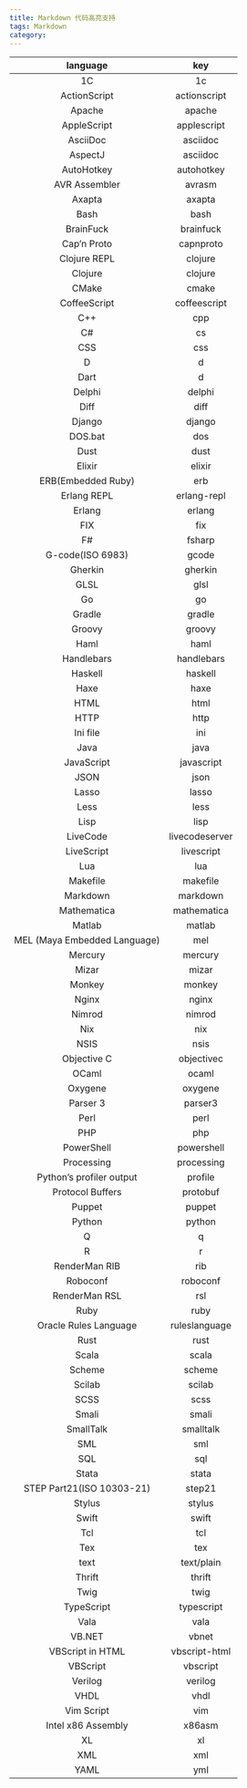 ```yaml
---
title: Markdown 代码高亮支持
tags: Markdown
category:
---
```



|           language           |      key       |
| :--------------------------: | :------------: |
|              1C              |       1c       |
|         ActionScript         |  actionscript  |
|            Apache            |     apache     |
|         AppleScript          |  applescript   |
|           AsciiDoc           |    asciidoc    |
|           AspectJ            |    asciidoc    |
|          AutoHotkey          |   autohotkey   |
|        AVR Assembler         |     avrasm     |
|            Axapta            |     axapta     |
|             Bash             |      bash      |
|          BrainFuck           |   brainfuck    |
|         Cap’n Proto          |   capnproto    |
|         Clojure REPL         |    clojure     |
|           Clojure            |    clojure     |
|            CMake             |     cmake      |
|         CoffeeScript         |  coffeescript  |
|             C++              |      cpp       |
|              C#              |       cs       |
|             CSS              |      css       |
|              D               |       d        |
|             Dart             |       d        |
|            Delphi            |     delphi     |
|             Diff             |      diff      |
|            Django            |     django     |
|           DOS.bat            |      dos       |
|             Dust             |      dust      |
|            Elixir            |     elixir     |
|      ERB(Embedded Ruby)      |      erb       |
|         Erlang REPL          |  erlang-repl   |
|            Erlang            |     erlang     |
|             FIX              |      fix       |
|              F#              |     fsharp     |
|       G-code(ISO 6983)       |     gcode      |
|           Gherkin            |    gherkin     |
|             GLSL             |      glsl      |
|              Go              |       go       |
|            Gradle            |     gradle     |
|            Groovy            |     groovy     |
|             Haml             |      haml      |
|          Handlebars          |   handlebars   |
|           Haskell            |    haskell     |
|             Haxe             |      haxe      |
|             HTML             |      html      |
|             HTTP             |      http      |
|           Ini file           |      ini       |
|             Java             |      java      |
|          JavaScript          |   javascript   |
|             JSON             |      json      |
|            Lasso             |     lasso      |
|             Less             |      less      |
|             Lisp             |      lisp      |
|           LiveCode           | livecodeserver |
|          LiveScript          |   livescript   |
|             Lua              |      lua       |
|           Makefile           |    makefile    |
|           Markdown           |    markdown    |
|         Mathematica          |  mathematica   |
|            Matlab            |     matlab     |
| MEL (Maya Embedded Language) |      mel       |
|           Mercury            |    mercury     |
|            Mizar             |     mizar      |
|            Monkey            |     monkey     |
|            Nginx             |     nginx      |
|            Nimrod            |     nimrod     |
|             Nix              |      nix       |
|             NSIS             |      nsis      |
|         Objective C          |   objectivec   |
|            OCaml             |     ocaml      |
|           Oxygene            |    oxygene     |
|           Parser 3           |    parser3     |
|             Perl             |      perl      |
|             PHP              |      php       |
|          PowerShell          |   powershell   |
|          Processing          |   processing   |
|   Python’s profiler output   |    profile     |
|       Protocol Buffers       |    protobuf    |
|            Puppet            |     puppet     |
|            Python            |     python     |
|              Q               |       q        |
|              R               |       r        |
|        RenderMan RIB         |      rib       |
|           Roboconf           |    roboconf    |
|        RenderMan RSL         |      rsl       |
|             Ruby             |      ruby      |
|    Oracle Rules Language     | ruleslanguage  |
|             Rust             |      rust      |
|            Scala             |     scala      |
|            Scheme            |     scheme     |
|            Scilab            |     scilab     |
|             SCSS             |      scss      |
|            Smali             |     smali      |
|          SmallTalk           |   smalltalk    |
|             SML              |      sml       |
|             SQL              |      sql       |
|            Stata             |     stata      |
|  STEP Part21(ISO 10303-21)   |     step21     |
|            Stylus            |     stylus     |
|            Swift             |     swift      |
|             Tcl              |      tcl       |
|             Tex              |      tex       |
|             text             |   text/plain   |
|            Thrift            |     thrift     |
|             Twig             |      twig      |
|          TypeScript          |   typescript   |
|             Vala             |      vala      |
|            VB.NET            |     vbnet      |
|       VBScript in HTML       | vbscript-html  |
|           VBScript           |    vbscript    |
|           Verilog            |    verilog     |
|             VHDL             |      vhdl      |
|          Vim Script          |      vim       |
|      Intel x86 Assembly      |     x86asm     |
|              XL              |       xl       |
|             XML              |      xml       |
|             YAML             |      yml       |
